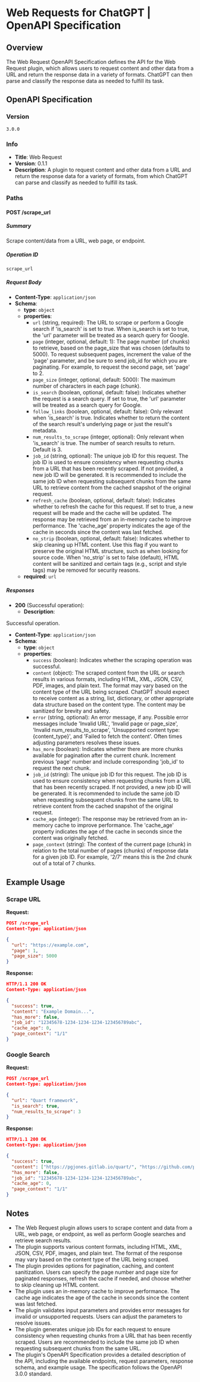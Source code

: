 # Web Requests for ChatGPT | OpenAPI Specification

## Overview

The Web Request OpenAPI Specification defines the API for the Web Request plugin, which allows users to request content and other data from a URL and return the response data in a variety of formats. ChatGPT can then parse and classify the response data as needed to fulfill its task.

## OpenAPI Specification

### Version

`3.0.0`

### Info

- **Title**: Web Request
- **Version**: 0.1.1
- **Description**: A plugin to request content and other data from a URL and return the response data for a variety of formats, from which ChatGPT can parse and classify as needed to fulfill its task.

### Paths

#### POST /scrape_url

##### Summary

Scrape content/data from a URL, web page, or endpoint.

##### Operation ID

`scrape_url`

##### Request Body

- **Content-Type**: `application/json`
- **Schema**:
  - **type**: `object`
  - **properties**:
    - `url` (string, required): The URL to scrape or perform a Google search if 'is_search' is set to true. When is_search is set to true, the 'url' parameter will be treated as a search query for Google.
    - `page` (integer, optional, default: 1): The page number (of chunks) to retrieve, based on the page_size that was chosen (defaults to 5000). To request subsequent pages, increment the value of the 'page' parameter, and be sure to send job_id for which you are paginating. For example, to request the second page, set 'page' to 2.
    - `page_size` (integer, optional, default: 5000): The maximum number of characters in each page (chunk).
    - `is_search` (boolean, optional, default: false): Indicates whether the request is a search query. If set to true, the 'url' parameter will be treated as a search query for Google.
    - `follow_links` (boolean, optional, default: false): Only relevant when 'is_search' is true. Indicates whether to return the content of the search result's underlying page or just the result's metadata.
    - `num_results_to_scrape` (integer, optional): Only relevant when 'is_search' is true. The number of search results to return. Default is 3.
    - `job_id` (string, optional): The unique job ID for this request. The job ID is used to ensure consistency when requesting chunks from a URL that has been recently scraped. If not provided, a new job ID will be generated. It is recommended to include the same job ID when requesting subsequent chunks from the same URL to retrieve content from the cached snapshot of the original request.
    - `refresh_cache` (boolean, optional, default: false): Indicates whether to refresh the cache for this request. If set to true, a new request will be made and the cache will be updated. The response may be retrieved from an in-memory cache to improve performance. The 'cache_age' property indicates the age of the cache in seconds since the content was last fetched.
    - `no_strip` (boolean, optional, default: false): Indicates whether to skip cleaning up HTML content. Use this flag if you want to preserve the original HTML structure, such as when looking for source code. When 'no_strip' is set to false (default), HTML content will be sanitized and certain tags (e.g., script and style tags) may be removed for security reasons.
  - **required**: `url`

##### Responses

- **200** (Successful operation):
  - **Description**:

Successful operation.
  - **Content-Type**: `application/json`
  - **Schema**:
    - **type**: `object`
    - **properties**:
      - `success` (boolean): Indicates whether the scraping operation was successful.
      - `content` (object): The scraped content from the URL or search results in various formats, including HTML, XML, JSON, CSV, PDF, images, and plain text. The format may vary based on the content type of the URL being scraped. ChatGPT should expect to receive content as a string, list, dictionary, or other appropriate data structure based on the content type. The content may be sanitized for brevity and safety.
      - `error` (string, optional): An error message, if any. Possible error messages include 'Invalid URL', 'Invalid page or page_size', 'Invalid num_results_to_scrape', 'Unsupported content type: {content_type}', and 'Failed to fetch the content'. Often times adjusting parameters resolves these issues.
      - `has_more` (boolean): Indicates whether there are more chunks available for pagination after the current chunk. Increment previous 'page' number and include corresponding 'job_id' to request the next chunk.
      - `job_id` (string): The unique job ID for this request. The job ID is used to ensure consistency when requesting chunks from a URL that has been recently scraped. If not provided, a new job ID will be generated. It is recommended to include the same job ID when requesting subsequent chunks from the same URL to retrieve content from the cached snapshot of the original request.
      - `cache_age` (integer): The response may be retrieved from an in-memory cache to improve performance. The 'cache_age' property indicates the age of the cache in seconds since the content was originally fetched.
      - `page_context` (string): The context of the current page (chunk) in relation to the total number of pages (chunks) of response data for a given job ID. For example, '2/7' means this is the 2nd chunk out of a total of 7 chunks.

## Example Usage

### Scrape URL

**Request:**
```json
POST /scrape_url
Content-Type: application/json

{
  "url": "https://example.com",
  "page": 1,
  "page_size": 5000
}
```

**Response:**
```json
HTTP/1.1 200 OK
Content-Type: application/json

{
  "success": true,
  "content": "Example Domain...",
  "has_more": false,
  "job_id": "12345678-1234-1234-1234-123456789abc",
  "cache_age": 0,
  "page_context": "1/1"
}
```

### Google Search

**Request:**
```json
POST /scrape_url
Content-Type: application/json

{
  "url": "Quart framework",
  "is_search": true,
  "num_results_to_scrape": 3
}
```

**Response:**
```json
HTTP/1.1 200 OK
Content-Type: application/json

{
  "success": true,
  "content": ["https://pgjones.gitlab.io/quart/", "https://github.com/pgjones/quart", "https://pypi.org/project/Quart/"],
  "has_more": false,
  "job_id": "12345678-1234-1234-1234-123456789abc",
  "cache_age": 0,
  "page_context": "1/1"
}
```

## Notes

- The Web Request plugin allows users to scrape content and data from a URL, web page, or endpoint, as well as perform Google searches and retrieve search results.
- The plugin supports various content formats, including HTML, XML, JSON, CSV, PDF, images, and plain text. The format of the response may vary based on the content type of the URL being scraped.
- The plugin provides options for pagination, caching, and content sanitization. Users can specify the page number and page size for paginated responses, refresh the cache if needed, and choose whether to skip cleaning up HTML content.
- The plugin uses an in-memory cache to improve performance. The cache age indicates the age of the cache in seconds since the content was last fetched.
- The plugin validates input parameters and provides error messages for invalid or unsupported requests. Users can adjust the parameters to resolve issues.
- The plugin generates unique job IDs for each request to ensure consistency when requesting chunks from a URL that has been recently scraped. Users are recommended to include the same job ID when requesting subsequent chunks from the same URL.
- The plugin's OpenAPI Specification provides a detailed description of the API, including the available endpoints, request parameters, response schema, and example usage. The specification follows the OpenAPI 3.0.0 standard.
